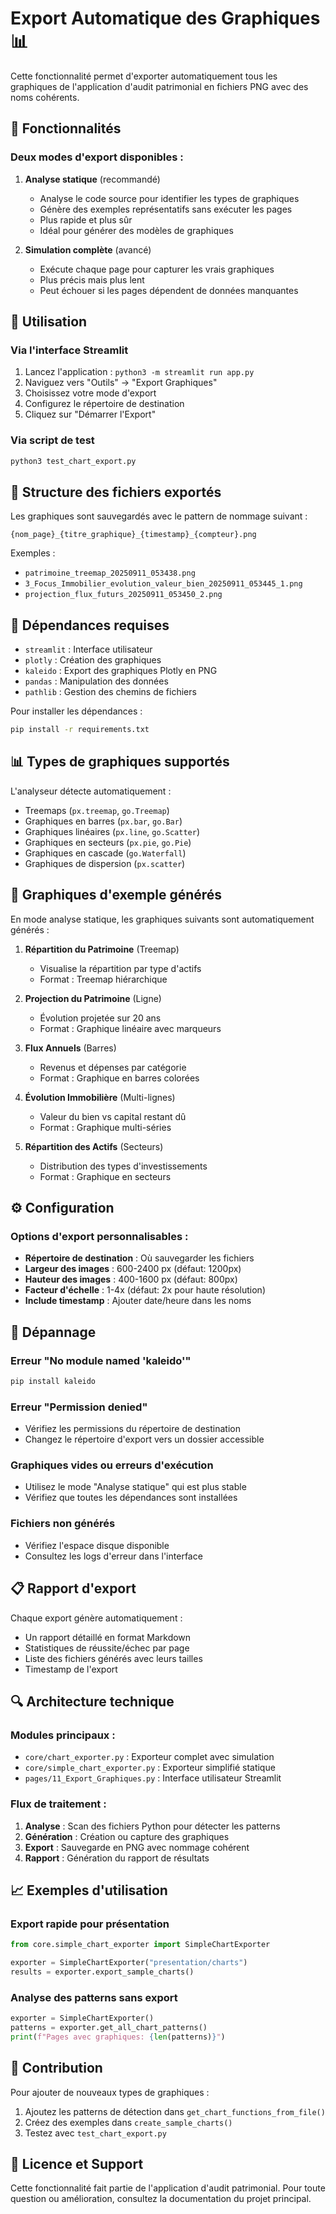 # Export Automatique des Graphiques 📊

Cette fonctionnalité permet d'exporter automatiquement tous les graphiques de l'application d'audit patrimonial en fichiers PNG avec des noms cohérents.

## 🎯 Fonctionnalités

### Deux modes d'export disponibles :

1. **Analyse statique** (recommandé)
   - Analyse le code source pour identifier les types de graphiques
   - Génère des exemples représentatifs sans exécuter les pages
   - Plus rapide et plus sûr
   - Idéal pour générer des modèles de graphiques

2. **Simulation complète** (avancé)
   - Exécute chaque page pour capturer les vrais graphiques
   - Plus précis mais plus lent
   - Peut échouer si les pages dépendent de données manquantes

## 🚀 Utilisation

### Via l'interface Streamlit

1. Lancez l'application : `python3 -m streamlit run app.py`
2. Naviguez vers "Outils" → "Export Graphiques"
3. Choisissez votre mode d'export
4. Configurez le répertoire de destination
5. Cliquez sur "Démarrer l'Export"

### Via script de test

```bash
python3 test_chart_export.py
```

## 📁 Structure des fichiers exportés

Les graphiques sont sauvegardés avec le pattern de nommage suivant :
```
{nom_page}_{titre_graphique}_{timestamp}_{compteur}.png
```

Exemples :
- `patrimoine_treemap_20250911_053438.png`
- `3_Focus_Immobilier_evolution_valeur_bien_20250911_053445_1.png`
- `projection_flux_futurs_20250911_053450_2.png`

## 🔧 Dépendances requises

- `streamlit` : Interface utilisateur
- `plotly` : Création des graphiques
- `kaleido` : Export des graphiques Plotly en PNG
- `pandas` : Manipulation des données
- `pathlib` : Gestion des chemins de fichiers

Pour installer les dépendances :
```bash
pip install -r requirements.txt
```

## 📊 Types de graphiques supportés

L'analyseur détecte automatiquement :
- Treemaps (`px.treemap`, `go.Treemap`)
- Graphiques en barres (`px.bar`, `go.Bar`)
- Graphiques linéaires (`px.line`, `go.Scatter`)
- Graphiques en secteurs (`px.pie`, `go.Pie`)
- Graphiques en cascade (`go.Waterfall`)
- Graphiques de dispersion (`px.scatter`)

## 🎨 Graphiques d'exemple générés

En mode analyse statique, les graphiques suivants sont automatiquement générés :

1. **Répartition du Patrimoine** (Treemap)
   - Visualise la répartition par type d'actifs
   - Format : Treemap hiérarchique

2. **Projection du Patrimoine** (Ligne)
   - Évolution projetée sur 20 ans
   - Format : Graphique linéaire avec marqueurs

3. **Flux Annuels** (Barres)
   - Revenus et dépenses par catégorie
   - Format : Graphique en barres colorées

4. **Évolution Immobilière** (Multi-lignes)
   - Valeur du bien vs capital restant dû
   - Format : Graphique multi-séries

5. **Répartition des Actifs** (Secteurs)
   - Distribution des types d'investissements
   - Format : Graphique en secteurs

## ⚙️ Configuration

### Options d'export personnalisables :

- **Répertoire de destination** : Où sauvegarder les fichiers
- **Largeur des images** : 600-2400 px (défaut: 1200px)
- **Hauteur des images** : 400-1600 px (défaut: 800px)
- **Facteur d'échelle** : 1-4x (défaut: 2x pour haute résolution)
- **Include timestamp** : Ajouter date/heure dans les noms

## 🐛 Dépannage

### Erreur "No module named 'kaleido'"
```bash
pip install kaleido
```

### Erreur "Permission denied"
- Vérifiez les permissions du répertoire de destination
- Changez le répertoire d'export vers un dossier accessible

### Graphiques vides ou erreurs d'exécution
- Utilisez le mode "Analyse statique" qui est plus stable
- Vérifiez que toutes les dépendances sont installées

### Fichiers non générés
- Vérifiez l'espace disque disponible
- Consultez les logs d'erreur dans l'interface

## 📋 Rapport d'export

Chaque export génère automatiquement :
- Un rapport détaillé en format Markdown
- Statistiques de réussite/échec par page
- Liste des fichiers générés avec leurs tailles
- Timestamp de l'export

## 🔍 Architecture technique

### Modules principaux :

- `core/chart_exporter.py` : Exporteur complet avec simulation
- `core/simple_chart_exporter.py` : Exporteur simplifié statique
- `pages/11_Export_Graphiques.py` : Interface utilisateur Streamlit

### Flux de traitement :

1. **Analyse** : Scan des fichiers Python pour détecter les patterns
2. **Génération** : Création ou capture des graphiques
3. **Export** : Sauvegarde en PNG avec nommage cohérent
4. **Rapport** : Génération du rapport de résultats

## 📈 Exemples d'utilisation

### Export rapide pour présentation
```python
from core.simple_chart_exporter import SimpleChartExporter

exporter = SimpleChartExporter("presentation/charts")
results = exporter.export_sample_charts()
```

### Analyse des patterns sans export
```python
exporter = SimpleChartExporter()
patterns = exporter.get_all_chart_patterns()
print(f"Pages avec graphiques: {len(patterns)}")
```

## 🤝 Contribution

Pour ajouter de nouveaux types de graphiques :
1. Ajoutez les patterns de détection dans `get_chart_functions_from_file()`
2. Créez des exemples dans `create_sample_charts()`
3. Testez avec `test_chart_export.py`

## 📝 Licence et Support

Cette fonctionnalité fait partie de l'application d'audit patrimonial.
Pour toute question ou amélioration, consultez la documentation du projet principal.
